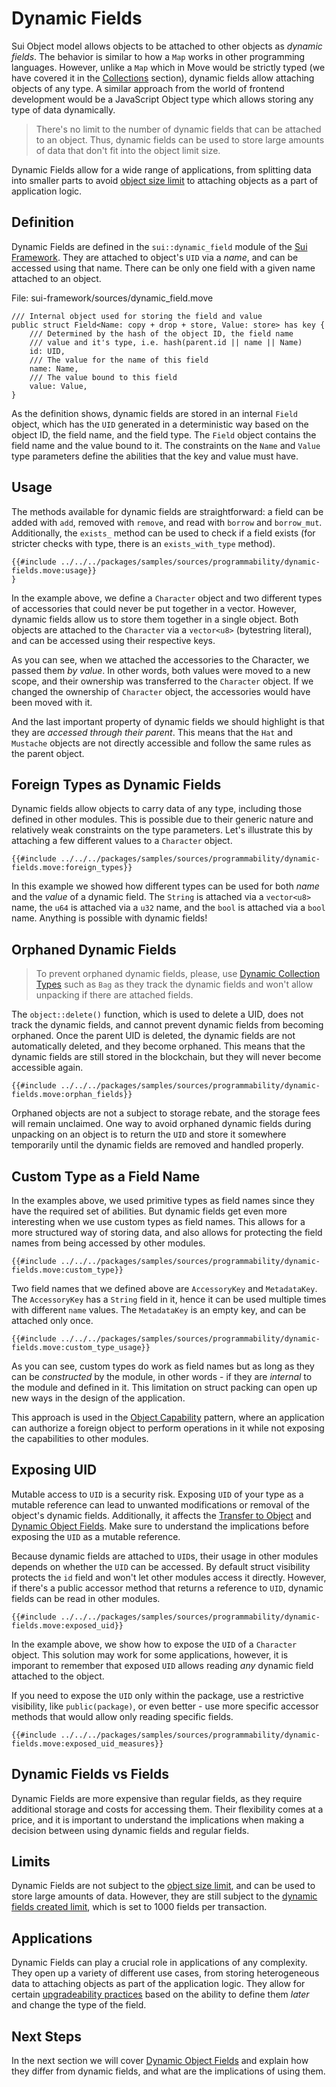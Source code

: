 # Dynamic Fields

Sui Object model allows objects to be attached to other objects as _dynamic fields_. The behavior is similar to how a `Map` works in other programming languages. However, unlike a `Map` which in Move would be strictly typed (we have covered it in the [Collections](./collections.md) section), dynamic fields allow attaching objects of any type. A similar approach from the world of frontend development would be a JavaScript Object type which allows storing any type of data dynamically.

> There's no limit to the number of dynamic fields that can be attached to an object. Thus, dynamic fields can be used to store large amounts of data that don't fit into the object limit size.

Dynamic Fields allow for a wide range of applications, from splitting data into smaller parts to avoid [object size limit](./../guides/building-against-limits.md) to attaching objects as a part of application logic.

## Definition

Dynamic Fields are defined in the `sui::dynamic_field` module of the [Sui Framework](./sui-framework.md). They are attached to object's `UID` via a _name_, and can be accessed using that name. There can be only one field with a given name attached to an object.

File: sui-framework/sources/dynamic_field.move

```move
/// Internal object used for storing the field and value
public struct Field<Name: copy + drop + store, Value: store> has key {
    /// Determined by the hash of the object ID, the field name
    /// value and it's type, i.e. hash(parent.id || name || Name)
    id: UID,
    /// The value for the name of this field
    name: Name,
    /// The value bound to this field
    value: Value,
}
```

As the definition shows, dynamic fields are stored in an internal `Field` object, which has the `UID` generated in a deterministic way based on the object ID, the field name, and the field type. The `Field` object contains the field name and the value bound to it. The constraints on the `Name` and `Value` type parameters define the abilities that the key and value must have.

## Usage

The methods available for dynamic fields are straightforward: a field can be added with `add`, removed with `remove`, and read with `borrow` and `borrow_mut`. Additionally, the `exists_` method can be used to check if a field exists (for stricter checks with type, there is an `exists_with_type` method).

```move
{{#include ../../../packages/samples/sources/programmability/dynamic-fields.move:usage}}
}
```

In the example above, we define a `Character` object and two different types of accessories that could never be put together in a vector. However, dynamic fields allow us to store them together in a single object. Both objects are attached to the `Character` via a `vector<u8>` (bytestring literal), and can be accessed using their respective keys.

As you can see, when we attached the accessories to the Character, we passed them _by value_. In other words, both values were moved to a new scope, and their ownership was transferred to the `Character` object. If we changed the ownership of `Character` object, the accessories would have been moved with it.

And the last important property of dynamic fields we should highlight is that they are _accessed through their parent_. This means that the `Hat` and `Mustache` objects are not directly accessible and follow the same rules as the parent object.

## Foreign Types as Dynamic Fields

Dynamic fields allow objects to carry data of any type, including those defined in other modules. This is possible due to their generic nature and relatively weak constraints on the type parameters. Let's illustrate this by attaching a few different values to a `Character` object.

```move
{{#include ../../../packages/samples/sources/programmability/dynamic-fields.move:foreign_types}}
```

In this example we showed how different types can be used for both _name_ and the _value_ of a dynamic field. The `String` is attached via a `vector<u8>` name, the `u64` is attached via a `u32` name, and the `bool` is attached via a `bool` name. Anything is possible with dynamic fields!

## Orphaned Dynamic Fields

> To prevent orphaned dynamic fields, please, use [Dynamic Collection Types](./dynamic-collections.md) such as `Bag` as they track the dynamic fields and won't allow unpacking if there are attached fields.

The `object::delete()` function, which is used to delete a UID, does not track the dynamic fields, and cannot prevent dynamic fields from becoming orphaned. Once the parent UID is deleted, the dynamic fields are not automatically deleted, and they become orphaned. This means that the dynamic fields are still stored in the blockchain, but they will never become accessible again.

```move
{{#include ../../../packages/samples/sources/programmability/dynamic-fields.move:orphan_fields}}
```

Orphaned objects are not a subject to storage rebate, and the storage fees will remain unclaimed. One way to avoid orphaned dynamic fields during unpacking on an object is to return the `UID` and store it somewhere temporarily until the dynamic fields are removed and handled properly.

## Custom Type as a Field Name

In the examples above, we used primitive types as field names since they have the required set of abilities. But dynamic fields get even more interesting when we use custom types as field names. This allows for a more structured way of storing data, and also allows for protecting the field names from being accessed by other modules.

```move
{{#include ../../../packages/samples/sources/programmability/dynamic-fields.move:custom_type}}
```

Two field names that we defined above are `AccessoryKey` and `MetadataKey`. The `AccessoryKey` has a `String` field in it, hence it can be used multiple times with different `name` values. The `MetadataKey` is an empty key, and can be attached only once.

```move
{{#include ../../../packages/samples/sources/programmability/dynamic-fields.move:custom_type_usage}}
```

As you can see, custom types do work as field names but as long as they can be _constructed_ by the module, in other words - if they are _internal_ to the module and defined in it. This limitation on struct packing can open up new ways in the design of the application.

This approach is used in the [Object Capability]() pattern, where an application can authorize a foreign object to perform operations in it while not exposing the capabilities to other modules.

## Exposing UID

<div class="warning">

Mutable access to `UID` is a security risk. Exposing `UID` of your type as a mutable reference can lead to unwanted modifications or removal of the object's dynamic fields. Additionally, it affects the [Transfer to Object](./object/transfer-to-object.md) and [Dynamic Object Fields](./dynamic-object-fields.md). Make sure to understand the implications before exposing the `UID` as a mutable reference.

</div>

Because dynamic fields are attached to `UID`s, their usage in other modules depends on whether the `UID` can be accessed. By default struct visibility protects the `id` field and won't let other modules access it directly. However, if there's a public accessor method that returns a reference to `UID`, dynamic fields can be read in other modules.

```move
{{#include ../../../packages/samples/sources/programmability/dynamic-fields.move:exposed_uid}}
```

In the example above, we show how to expose the `UID` of a `Character` object. This solution may work for some applications, however, it is imporant to remember that exposed `UID` allows reading _any_ dynamic field attached to the object.

If you need to expose the `UID` only within the package, use a restrictive visibility, like `public(package)`, or even better - use more specific accessor methods that would allow only reading specific fields.

```move
{{#include ../../../packages/samples/sources/programmability/dynamic-fields.move:exposed_uid_measures}}
```

## Dynamic Fields vs Fields

Dynamic Fields are more expensive than regular fields, as they require additional storage and costs for accessing them. Their flexibility comes at a price, and it is important to understand the implications when making a decision between using dynamic fields and regular fields.

## Limits

Dynamic Fields are not subject to the [object size limit](./../guides/building-against-limits.md), and can be used to store large amounts of data. However, they are still subject to the [dynamic fields created limit](./../guides/building-against-limits.md), which is set to 1000 fields per transaction.

## Applications

Dynamic Fields can play a crucial role in applications of any complexity. They open up a variety of different use cases, from storing heterogeneous data to attaching objects as part of the application logic. They allow for certain [upgradeability practices](./../guides/upgradeability-practices.md) based on the ability to define them _later_ and change the type of the field.

## Next Steps

In the next section we will cover [Dynamic Object Fields](./dynamic-object-fields.md) and explain how they differ from dynamic fields, and what are the implications of using them.
